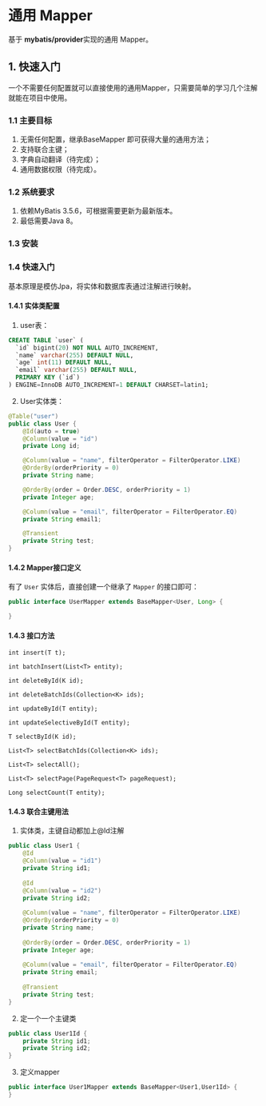 # 通用 Mapper

基于 **mybatis/provider**实现的通用 Mapper。

## 1. 快速入门

一个不需要任何配置就可以直接使用的通用Mapper，只需要简单的学习几个注解就能在项目中使用。

### 1.1 主要目标

1. 无需任何配置，继承BaseMapper 即可获得大量的通用方法；
2. 支持联合主键；
3. 字典自动翻译（待完成）；
4. 通用数据权限（待完成）。

### 1.2 系统要求

1. 依赖MyBatis 3.5.6，可根据需要更新为最新版本。
2. 最低需要Java 8。

### 1.3 安装



### 1.4 快速入门

基本原理是模仿Jpa，将实体和数据库表通过注解进行映射。

#### 1.4.1 实体类配置

1. user表：

```sql
CREATE TABLE `user` (
  `id` bigint(20) NOT NULL AUTO_INCREMENT,
  `name` varchar(255) DEFAULT NULL,
  `age` int(11) DEFAULT NULL,
  `email` varchar(255) DEFAULT NULL,
  PRIMARY KEY (`id`)
) ENGINE=InnoDB AUTO_INCREMENT=1 DEFAULT CHARSET=latin1;
```

2. User实体类：

```java
@Table("user")
public class User {
    @Id(auto = true)
    @Column(value = "id")
    private Long id;

    @Column(value = "name", filterOperator = FilterOperator.LIKE)
    @OrderBy(orderPriority = 0)
    private String name;

    @OrderBy(order = Order.DESC, orderPriority = 1)
    private Integer age;

    @Column(value = "email", filterOperator = FilterOperator.EQ)
    private String email1;

    @Transient
    private String test;
}
```


#### 1.4.2 Mapper接口定义

有了 `User` 实体后，直接创建一个继承了 `Mapper` 的接口即可：

```java
public interface UserMapper extends BaseMapper<User, Long> {

}
```

#### 1.4.3 接口方法

    int insert(T t);

    int batchInsert(List<T> entity);

    int deleteById(K id);

    int deleteBatchIds(Collection<K> ids);

    int updateById(T entity);

    int updateSelectiveById(T entity);

    T selectById(K id);

    List<T> selectBatchIds(Collection<K> ids);

    List<T> selectAll();

    List<T> selectPage(PageRequest<T> pageRequest);

    Long selectCount(T entity);
    
#### 1.4.3 联合主键用法
1. 实体类，主键自动都加上@Id注解

```java
public class User1 {
    @Id
    @Column(value = "id1")
    private String id1;
    
    @Id
    @Column(value = "id2")
    private String id2;
    
    @Column(value = "name", filterOperator = FilterOperator.LIKE)
    @OrderBy(orderPriority = 0)
    private String name;
    
    @OrderBy(order = Order.DESC, orderPriority = 1)
    private Integer age;
    
    @Column(value = "email", filterOperator = FilterOperator.EQ)
    private String email;
    
    @Transient
    private String test;
}
```

2. 定一个一个主键类

```java
public class User1Id {
    private String id1;
    private String id2;
}
```

3. 定义mapper

```java
public interface User1Mapper extends BaseMapper<User1,User1Id> {
}
```
